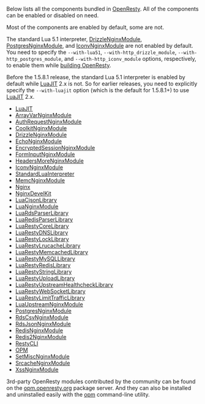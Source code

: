 <!---
    @title         Components
    @creator       Yichun Zhang
    @created       2011-06-21 04:24 GMT
--->

Below lists all the components bundled in [OpenResty](openresty.html). All of
the components can be enabled or disabled on need.

Most of the components are enabled by default, some are not.

The standard Lua 5.1 interpreter, [DrizzleNginxModule](drizzle-nginx-module.html),
[PostgresNginxModule](postgres-nginx-module.html), and [IconvNginxModule](iconv-nginx-module.html) are
not enabled by default. You need to specify the `--with-lua51`, `--with-http_drizzle_module`,
`--with-http_postgres_module`, and `--with-http_iconv_module` options, respectively,
to enable them while [building OpenResty](installation.html).

Before the 1.5.8.1 release, the standard Lua 5.1 interpreter is enabled by default
while [LuaJIT](luajit.html) 2.x is not. So for earlier releases, you need to
explicitly specify the `--with-luajit` option (which is the default for 1.5.8.1+)
to use [LuaJIT](luajit.html) 2.x.

* [LuaJIT](luajit.html)
* [ArrayVarNginxModule](array-var-nginx-module.html)
* [AuthRequestNginxModule](auth-request-nginx-module.html)
* [CoolkitNginxModule](coolkit-nginx-module.html)
* [DrizzleNginxModule](drizzle-nginx-module.html)
* [EchoNginxModule](echo-nginx-module.html)
* [EncryptedSessionNginxModule](encrypted-session-nginx-module.html)
* [FormInputNginxModule](form-input-nginx-module.html)
* [HeadersMoreNginxModule](headers-more-nginx-module.html)
* [IconvNginxModule](iconv-nginx-module.html)
* [StandardLuaInterpreter](standard-lua-interpreter.html)
* [MemcNginxModule](memc-nginx-module.html)
* [Nginx](nginx.html)
* [NginxDevelKit](nginx-devel-kit.html)
* [LuaCjsonLibrary](lua-cjson-library.html)
* [LuaNginxModule](lua-nginx-module.html)
* [LuaRdsParserLibrary](lua-rds-parser-library.html)
* [LuaRedisParserLibrary](lua-redis-parser-library.html)
* [LuaRestyCoreLibrary](lua-resty-core-library.html)
* [LuaRestyDNSLibrary](lua-resty-dns-library.html)
* [LuaRestyLockLibrary](lua-resty-lock-library.html)
* [LuaRestyLrucacheLibrary](lua-resty-lrucache-library.html)
* [LuaRestyMemcachedLibrary](lua-resty-memcached-library.html)
* [LuaRestyMySQLLibrary](lua-resty-mysql-library.html)
* [LuaRestyRedisLibrary](lua-resty-redis-library.html)
* [LuaRestyStringLibrary](lua-resty-string-library.html)
* [LuaRestyUploadLibrary](lua-resty-upload-library.html)
* [LuaRestyUpstreamHealthcheckLibrary](lua-resty-upstream-healthcheck-library.html)
* [LuaRestyWebSocketLibrary](lua-resty-web-socket-library.html)
* [LuaRestyLimitTrafficLibrary](https://github.com/openresty/lua-resty-limit-traffic)
* [LuaUpstreamNginxModule](lua-upstream-nginx-module.html)
* [PostgresNginxModule](postgres-nginx-module.html)
* [RdsCsvNginxModule](rds-csv-nginx-module.html)
* [RdsJsonNginxModule](rds-json-nginx-module.html)
* [RedisNginxModule](redis-nginx-module.html)
* [Redis2NginxModule](redis-2-nginx-module.html)
* [RestyCLI](resty-cli.html)
* [OPM](https://github.com/openresty/opm#readme)
* [SetMiscNginxModule](set-misc-nginx-module.html)
* [SrcacheNginxModule](srcache-nginx-module.html)
* [XssNginxModule](xss-nginx-module.html)

3rd-party OpenResty modules contributed by the community can be found on the [opm.openresty.org](https://opm.openresty.org)
package server. And they can also be installed and uninstalled easily with the [opm](https://github.com/openresty/opm#readme)
command-line utility.
